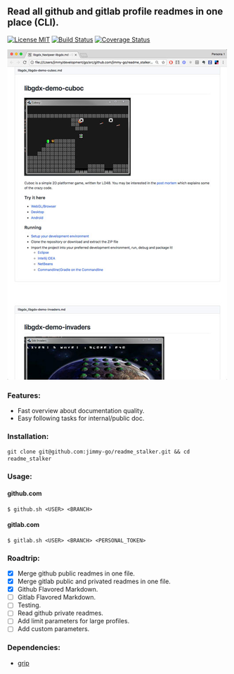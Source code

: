 ## Read all github and gitlab profile readmes in one place (CLI).

[![License MIT](https://img.shields.io/npm/l/express.svg)](http://opensource.org/licenses/MIT)
[![Build Status](https://travis-ci.org/jimmy-go/readm_stalker.svg?branch=master)](https://travis-ci.org/jimmy-go/readm_stalker)
[![Coverage Status](https://coveralls.io/repos/github/jimmy-go/readm_stalker/badge.svg?branch=master)](https://coveralls.io/github/jimmy-go/readm_stalker?branch=master)

![preview pic](https://github.com/jimmy-go/readme_stalker/blob/master/preview.jpg)

### Features:

* Fast overview about documentation quality.
* Easy following tasks for internal/public doc.

### Installation:

```
git clone git@github.com:jimmy-go/readme_stalker.git && cd readme_stalker
```

### Usage:

#### github.com

```
$ github.sh <USER> <BRANCH>
```

#### gitlab.com

```
$ gitlab.sh <USER> <BRANCH> <PERSONAL_TOKEN>
```

### Roadtrip:

- [x] Merge github public readmes in one file.
- [x] Merge gitlab public and privated readmes in one file.
- [x] Github Flavored Markdown.
- [ ] Gitlab Flavored Markdown.
- [ ] Testing.
- [ ] Read github private readmes.
- [ ] Add limit parameters for large profiles.
- [ ] Add custom parameters.

### Dependencies:

- [grip](https://github.com/joeyespo/grip)
